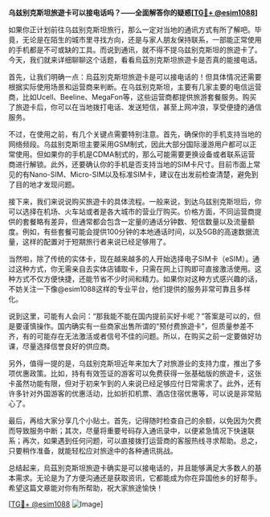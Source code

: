 **乌兹别克斯坦旅遊卡可以接电话吗？——全面解答你的疑惑[[TG💪+ @esim1088](https://t.me/s/esim1088)]**

如果你正计划前往乌兹别克斯坦旅行，那么一定对当地的通讯方式有所了解吧。毕竟，无论是在陌生的城市里寻找方向，还是与家人朋友保持联系，一部能正常使用的手机都是不可或缺的工具。而说到通讯，就不得不提乌兹别克斯坦的旅遊卡了。今天，我们就来详细聊聊这个话题，看看烏茲別克斯坦旅遊卡是否真的能接电话。

首先，让我们明确一点：烏茲別克斯坦旅遊卡是可以接电话的！但具体情况还需要根据实际使用场景和运营商来判断。在乌兹别克斯坦，主要有几家主要的电信运营商，比如Ucell、Beeline、MegaFon等，这些运营商都提供旅游套餐服务。购买了旅遊卡后，你可以在当地拨打电话、发送短信，甚至上网冲浪，享受便捷的通信服务。

不过，在使用之前，有几个关键点需要特别注意。首先，确保你的手机支持当地的网络频段。乌兹别克斯坦主要采用GSM制式，因此大部分国际漫游用户都可以正常使用。但如果你的手机是CDMA制式的，那么可能需要更换设备或者联系运营商进行解锁。此外，还要确认你的手机是否支持当地的SIM卡尺寸。目前市面上常见的有Nano-SIM、Micro-SIM以及标准SIM卡，建议在出发前检查清楚，避免到了目的地才发现问题。

接下来，我们来说说购买旅遊卡的具体流程。一般来说，到达乌兹别克斯坦后，你可以选择在机场、火车站或者是各大城市的营业厅购买。价格方面，不同运营商提供的套餐略有差异，但通常都会包含一定量的通话分钟数、短信数量以及流量额度。例如，有些套餐可能会提供100分钟的本地通话时间，以及5GB的高速数据流量，这样的配置对于短期旅行者来说已经足够用了。

当然啦，除了传统的实体卡，现在越来越多的人开始选择电子SIM卡（eSIM）。通过这种方式，你无需亲自去实体店铺取卡，只需在网上订购即可直接激活使用。这种方式不仅方便快捷，还能节省不少时间和精力。如果你对这种方式感兴趣的话，不妨关注一下像@esim1088这样的专业平台，他们提供的服务非常可靠且多样化。

说到这里，可能有人会问：“那我能不能在国内提前买好卡呢？”答案是可以的，但是要谨慎操作。国内确实有一些商家出售所谓的“预付费旅遊卡”，但质量参差不齐，有的可能存在无法激活或者信号不佳的问题。所以，在购买之前一定要做好功课，尽量选择信誉良好的供应商。

另外，值得一提的是，乌兹别克斯坦近年来加大了对旅游业的支持力度，推出了多项优惠政策。比如，持有有效签证的游客可以免费获得一张基础版的旅遊卡，这张卡虽然功能有限，但对于初来乍到的人来说已经足够应付日常需求了。此外，还有许多针对外国游客的优惠活动，比如折扣机票、酒店住宿优惠等，可以说是非常贴心了。

最后，再给大家分享几个小贴士。首先，记得随时检查自己的余额，以免因为欠费而导致服务中断；其次，尽量将重要号码存入通讯录中，以便紧急情况下快速联系；再次，如果遇到任何问题，可以直接拨打运营商的客服热线寻求帮助。总之，只要稍作准备，就能轻松应对旅途中的各种通讯挑战。

总结起来，烏茲別克斯坦旅遊卡确实是可以接电话的，并且能够满足大多数人的基本需求。无论是为了方便沟通还是获取资讯，它都能成为你在异国他乡的好帮手。希望这篇文章能对你有所帮助，祝大家旅途愉快！

[[TG💪+ @esim1088](https://t.me/s/esim1088) ![Image](https://i.postimg.cc/4NQfJmqS/Snipaste-2025-05-13-00-14-12.png)]
